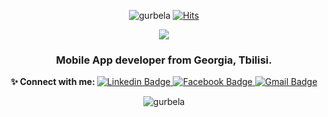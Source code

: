 <p align="center">
  <img alt="gurbela" src="https://komarev.com/ghpvc/?username=gurbela&label=Profile%20views&color=0e75b6&style=plastic" />
  <a href="https://hits.seeyoufarm.com">
    <img alt="Hits" src="https://hits.seeyoufarm.com/api/count/incr/badge.svg?username=gurbela&label=Profile+views&color=0e75b6&style=plastic&url=https%3A%2F%2Fkomarev.com%2Fghpvc%2F&count_bg=%2379C83D&title_bg=%23555555&icon=&icon_color=%23E7E7E7&title=hits&edge_flat=false)](https://hits.seeyoufarm.com" />
  </a>
</p>

<p align="center">
  <img src="https://capsule-render.vercel.app/api?type=waving&color=auto&height=300&section=header&text=Hi%F0%9F%91%8B,%20I%27m%20Levan&fontSize=70" />
  <h3 align="center">Mobile App developer from Georgia, Tbilisi.</h3>
</p>

<p align="center">
  <b>✨ Connect with me: </b>
  <a href="https://www.linkedin.com/in/levan-gurbeleishvili-04947463/">
    <img alt="Linkedin Badge" src="https://img.shields.io/badge/-LinkedIn-blue?style=flat-square&logo=Linkedin&logoColor=white&link=https://www.linkedin.com/in/levan-gurbeleishvili-04947463" />
  </a>
 
  <a href="https://www.facebook.com/gurbela/">
    <img alt="Facebook Badge" src="https://img.shields.io/badge/facebook-1877f2?style=flat-square&logo=facebook&logoColor=white&link=https://www.facebook.com/gurbela/" />
  </a>
   
  <a href="mailto:gurbela@gmail.com">
    <img alt="Gmail Badge" src="https://img.shields.io/badge/Gmail-d14836?style=flat-square&logo=Gmail&logoColor=white&link=mailto:gurbela@gmail.com" />
  </a>
</p>

<p align="center">
  <img align="center" src="https://github-readme-stats.vercel.app/api?username=gurbela&show_icons=true&locale=en&count_private=true&show_icons=true&include_all_commits=true&theme=calm" alt="gurbela" />
</p>
